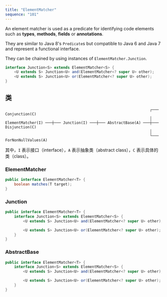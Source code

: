```yaml
---
title: "ElementMatcher"
sequence: "101"
---
```


An element matcher is used as a predicate for identifying code elements
such as **types**, **methods**, **fields** or **annotations**.

They are similar to Java 8's `Predicate`s but compatible to Java 6 and Java 7 and represent a functional interface.

They can be chained by using instances of `ElementMatcher.Junction`.

```java
interface Junction<S> extends ElementMatcher<S> {
    <U extends S> Junction<U> and(ElementMatcher<? super U> other);
    <U extends S> Junction<U> or(ElementMatcher<? super U> other);
}
```

## 类

```text
                                                                 ┌─── Conjunction(C)
                                                                 │
ElementMatcher(I) ───┼─── Junction(I) ───┼─── AbstractBase(A) ───┼─── Disjunction(C)
                                                                 │
                                                                 └─── ForNonNullValues(A)
```

其中，`I` 表示接口（interface），`A` 表示抽象类（abstract class），`C` 表示具体的类（class）。

### ElementMatcher

```java
public interface ElementMatcher<T> {
    boolean matches(T target);
}
```

### Junction

```java
public interface ElementMatcher<T> {
    interface Junction<S> extends ElementMatcher<S> {
        <U extends S> Junction<U> and(ElementMatcher<? super U> other);

        <U extends S> Junction<U> or(ElementMatcher<? super U> other);
    }
}
```

### AbstractBase

```java
public interface ElementMatcher<T> {
    interface Junction<S> extends ElementMatcher<S> {
        <U extends S> Junction<U> and(ElementMatcher<? super U> other);

        <U extends S> Junction<U> or(ElementMatcher<? super U> other);
    }
}
```




